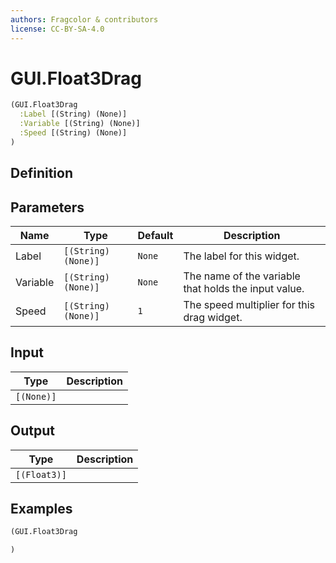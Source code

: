 ```yaml
---
authors: Fragcolor & contributors
license: CC-BY-SA-4.0
---
```



# GUI.Float3Drag

```clojure
(GUI.Float3Drag
  :Label [(String) (None)]
  :Variable [(String) (None)]
  :Speed [(String) (None)]
)
```


## Definition




## Parameters

| Name | Type | Default | Description |
|------|------|---------|-------------|
| Label | `[(String) (None)]` | `None` | The label for this widget. |
| Variable | `[(String) (None)]` | `None` | The name of the variable that holds the input value. |
| Speed | `[(String) (None)]` | `1` | The speed multiplier for this drag widget. |


## Input

| Type | Description |
|------|-------------|
| `[(None)]` |  |


## Output

| Type | Description |
|------|-------------|
| `[(Float3)]` |  |


## Examples

```clojure
(GUI.Float3Drag

)
```
